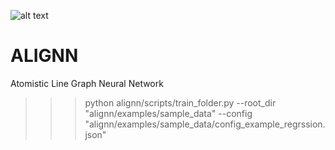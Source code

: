 
![alt text](https://github.com/usnistgov/alignn/actions/workflows/main.yml/badge.svg)
# ALIGNN
Atomistic Line Graph Neural Network

>>> python alignn/scripts/train_folder.py --root_dir "alignn/examples/sample_data" --config "alignn/examples/sample_data/config_example_regrssion.json"
